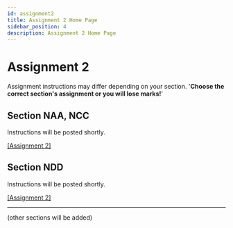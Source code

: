 ```yaml
---
id: assignment2
title: Assignment 2 Home Page
sidebar_position: 4
description: Assignment 2 Home Page
---
```


# Assignment 2

Assignment instructions may differ depending on your section. '**Choose the correct section's assignment or you will lose marks!**'

## Section NAA, NCC

Instructions will be posted shortly.

[\[Assignment 2\]](./assignment2naancc.md)

## Section NDD

Instructions will be posted shortly.

[\[Assignment 2\]](./online-assignment2.md)

---

(other sections will be added)
